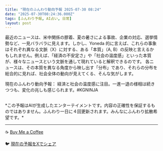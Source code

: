 ```yaml
---
title: "現在のふんわり動向予報 2025-07-30 08:24"
date: "2025-07-30T08:24:36.000Z"
tags: [ふんわり予報, AI占い, 日常]
layout: post
---
```


最近のニュースは、米中関係の膠着、夏の暑さによる事故、企業の対応、選挙情勢など、一見バラバラに見えます。しかし、Yoneda 的に言えば、これらの事象はそれぞれ異なる文脈（X）に対する、ある「本質」（A, B）の反映と言えるかもしれません。例えば、「経済の不安定さ」や「社会の温度感」といった本質が、様々なニュースという文脈を通して現れていると解釈できるのです。  各ニュースは、その本質を異なる角度から映し出す「分布」であり、それらの分布を総合的に見れば、社会全体の動向が見えてくる、そんな気がします。

現在のふんわり動向予報：
経済と社会の温度感に注目。一進一退の様相は続きつつも、変化の兆しも感じられます。#KGNINJA

<br>
*この予報はAIが生成したエンターテイメントです。内容の正確性を保証するものではありません。ふんわり一日に４回更新されます。みんなにふんわり拡散希望です。*

---
☕️ [Buy Me a Coffee](https://www.buymeacoffee.com/kgninja)

🐦 [現在の予報をXでシェア](https://twitter.com/intent/tweet?text=%E7%8F%BE%E5%9C%A8%E3%81%AE%E3%81%B5%E3%82%93%E3%82%8F%E3%82%8A%E4%BA%88%E5%A0%B1%3A%20%E3%80%8C%E6%9C%80%E8%BF%91%E3%81%AE%E3%83%8B%E3%83%A5%E3%83%BC%E3%82%B9%E3%81%AF%E3%80%81%E7%B1%B3%E4%B8%AD%E9%96%A2%E4%BF%82%E3%81%AE%E8%86%A0%E7%9D%80%E3%80%81%E5%A4%8F%E3%81%AE%E6%9A%91%E3%81%95%E3%81%AB%E3%82%88%E3%82%8B%E4%BA%8B%E6%95%85%E3%80%81%E4%BC%81%E6%A5%AD%E3%81%AE%E5%AF%BE%E5%BF%9C%E3%80%81%E9%81%B8%E6%8C%99%E6%83%85%E5%8B%A2%E3%81%AA%E3%81%A9%E3%80%81%E4%B8%80%E8%A6%8B%E3%83%90%E3%83%A9%E3%83%90%E3%83%A9%E3%81%AB%E8%A6%8B%E3%81%88%E3%81%BE%E3%81%99%E3%80%82%E3%80%8D%23KGNINJA%20%E7%B6%9A%E3%81%8D%E3%81%AF%E3%83%96%E3%83%AD%E3%82%B0%E3%81%A7%EF%BC%81%F0%9F%91%87&url=https%3A%2F%2Fkg-ninja.github.io%2FFunwariyoso%2F)

